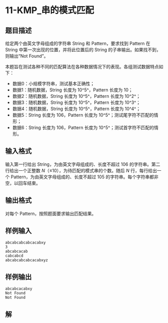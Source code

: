 # 11-KMP_串的模式匹配

## 题目描述

给定两个由英文字母组成的字符串 String 和 Pattern，要求找到 Pattern 在 String 中第一次出现的位置，并将此位置后的 String 的子串输出。如果找不到，则输出“Not Found”。

本题旨在测试各种不同的匹配算法在各种数据情况下的表现。各组测试数据特点如下：

- 数据0：小规模字符串，测试基本正确性；
- 数据1：随机数据，String 长度为 10^5^，Pattern 长度为 10；
- 数据2：随机数据，String 长度为 10^5^，Pattern 长度为 10^2^；
- 数据3：随机数据，String 长度为 10^5^，Pattern 长度为 10^3^；
- 数据4：随机数据，String 长度为 10^5^，Pattern 长度为 10^4^；
- 数据5：String 长度为 106，Pattern 长度为 10^5^；测试尾字符不匹配的情形；
- 数据6：String 长度为 106，Pattern 长度为 10^5^；测试首字符不匹配的情形。



## 输入格式

输入第一行给出 String，为由英文字母组成的、长度不超过 106 的字符串。第二行给出一个正整数 *N*（≤10），为待匹配的模式串的个数。随后 *N* 行，每行给出一个 Pattern，为由英文字母组成的、长度不超过 105 的字符串。每个字符串都非空，以回车结束。



## 输出格式

对每个 Pattern，按照题面要求输出匹配结果。



## 样例输入

```
abcabcabcabcacabxy
3
abcabcacab
cabcabcd
abcabcabcabcacabxyz
```



## 样例输出

```
abcabcacabxy
Not Found
Not Found
```



## 解

```C
```

